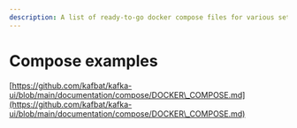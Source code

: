 ```yaml
---
description: A list of ready-to-go docker compose files for various setup scenarios
---
```


# Compose examples

[https://github.com/kafbat/kafka-ui/blob/main/documentation/compose/DOCKER\_COMPOSE.md](https://github.com/kafbat/kafka-ui/blob/main/documentation/compose/DOCKER\_COMPOSE.md)
